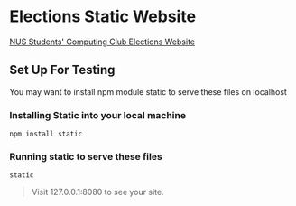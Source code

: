 # Elections Static Website
[NUS Students' Computing Club Elections Website](http://nuscomputing.com)

## Set Up For Testing
You may want to install npm module static to serve these files on localhost

### Installing Static into your local machine
`npm install static`

### Running static to serve these files
`static`
> Visit 127.0.0.1:8080 to see your site.
